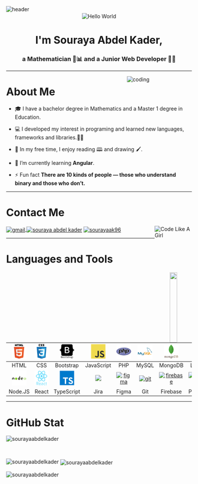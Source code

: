 <img src="https://user-images.githubusercontent.com/112479742/212114962-bd4684c2-1430-47dc-85e2-1fba684375a4.jpg" alt="header" width="100%" height="400px"/>
<div align="center">
<img src="https://user-images.githubusercontent.com/112479742/212116249-748f5e08-549e-46b3-85c0-e4888d5a818a.jpg" alt="Hello World" width="40%" height="100px" align="center"/>
</div>

<h1 align="center"> I'm Souraya Abdel Kader, </h1>
<h3 align="center"> a Mathematician 📐📊 and a Junior Web Developer 👩‍💻 </h3>

-----
<img width="35%" align="right" src="https://user-images.githubusercontent.com/112479742/212322981-8bc3ff9e-0980-4586-9209-c6a452764b23.jpg" alt="coding" />

<h1> About Me </h1>

- 🎓 I have a bachelor degree in Mathematics and a Master 1 degree in Education.

- 💻 I developed my interest in programing and learned new languages, frameworks and libraries.👩‍💻

- 🧩 In my free time, I enjoy reading 🕮 and drawing 🖌️.

- 🌱 I’m currently learning **Angular**.

- ⚡ Fun fact **There are 10 kinds of people — those who understand binary and those who don’t.**

-----

<h1> Contact Me </h1>


<img align="right" width="20%" src="https://user-images.githubusercontent.com/112479742/212481467-12689140-f63d-4e8f-b5dd-26a71f44177c.jpg" alt="Code Like A Girl" />
 <p align="left"> 
<a href="mailto:sourayaabdelkader@gmail.com" target="blank"><img align="center" height="30" width="40" src="https://th.bing.com/th/id/R.fe236b58506b49412826d0193efa1547?rik=JND2PKmC%2fxzB1w&riu=http%3a%2f%2fpngimg.com%2fuploads%2femail%2femail_PNG11.png&ehk=6sNwAjueFilXp3tCehLPbXDGgZgsYZdR7y6dZ3vpSk4%3d&risl=&pid=ImgRaw&r=0" alt="gmail" /> </a>
<a href="https://www.linkedin.com/in/souraya-abdel-kader/" target="blank"><img align="center" src="https://raw.githubusercontent.com/rahuldkjain/github-profile-readme-generator/master/src/images/icons/Social/linked-in-alt.svg" alt="souraya abdel kader" height="30" width="40" /></a>
<a href="https://www.hackerrank.com/sourayaak96" target="blank"><img align="center" src="https://raw.githubusercontent.com/rahuldkjain/github-profile-readme-generator/master/src/images/icons/Social/hackerrank.svg" alt="sourayaak96" height="30" width="40" /></a>
</p>

-----

<h1> Languages and Tools </h1>

<p align="center">
<img align="right" width="20%" height="190px" src="https://user-images.githubusercontent.com/112479742/212535074-4d5203cd-fedc-47ed-a610-20d2a19c31ad.png" alt="" />
  
| <a href="https://www.w3.org/html/" target="_blank" rel="noreferrer"> <img src="https://raw.githubusercontent.com/devicons/devicon/master/icons/html5/html5-original-wordmark.svg" alt="html5" width="40" height="40"/> </a> | <a href="https://www.w3schools.com/css/" target="_blank" rel="noreferrer"> <img src="https://raw.githubusercontent.com/devicons/devicon/master/icons/css3/css3-original-wordmark.svg" alt="css3" width="40" height="40"/> </a> | <a href="https://getbootstrap.com" target="_blank" rel="noreferrer"> <img src="https://raw.githubusercontent.com/devicons/devicon/master/icons/bootstrap/bootstrap-plain-wordmark.svg" alt="bootstrap" width="40" height="40"/> </a> |  <a href="https://developer.mozilla.org/en-US/docs/Web/JavaScript" target="_blank" rel="noreferrer"> <img src="https://raw.githubusercontent.com/devicons/devicon/master/icons/javascript/javascript-original.svg" alt="javascript" width="40" height="40"/> </a> | <a href="https://www.php.net" target="_blank" rel="noreferrer"> <img src="https://raw.githubusercontent.com/devicons/devicon/master/icons/php/php-original.svg" alt="php" width="40" height="40"/> </a> | <a href="https://www.mysql.com/" target="_blank" rel="noreferrer"> <img src="https://raw.githubusercontent.com/devicons/devicon/master/icons/mysql/mysql-original-wordmark.svg" alt="mysql" width="40" height="40"/> </a> | <a href="https://www.mongodb.com/" target="_blank" rel="noreferrer"> <img src="https://raw.githubusercontent.com/devicons/devicon/master/icons/mongodb/mongodb-original-wordmark.svg" alt="mongodb" width="40" height="40"/> </a> | <a href="https://laravel.com/" target="_blank" rel="noreferrer"> <img src="https://raw.githubusercontent.com/devicons/devicon/master/icons/laravel/laravel-plain-wordmark.svg" alt="laravel" width="40" height="40"/> </a> |
|:-------------------:|:-------------------:|:-------------------:|:-------------------:|:-------------------:|:-------------------:|:-------------------:| :-------------------:|
| HTML |    CSS    | Bootstrap | JavaScript | PHP | MySQL | MongoDB | Laravel | 
|  <a href="https://nodejs.org" target="_blank" rel="noreferrer"> <img src="https://raw.githubusercontent.com/devicons/devicon/master/icons/nodejs/nodejs-original-wordmark.svg" alt="nodejs" width="40" height="40"/> </a> | <a href="https://reactjs.org/" target="_blank" rel="noreferrer"> <img src="https://raw.githubusercontent.com/devicons/devicon/master/icons/react/react-original-wordmark.svg" alt="react" width="40" height="40"/> </a> |  <a href="https://www.typescriptlang.org/" target="_blank" rel="noreferrer"> <img src="https://raw.githubusercontent.com/devicons/devicon/master/icons/typescript/typescript-original.svg" alt="typescript" width="40" height="40"/> </a> | <img src="https://logos-world.net/wp-content/uploads/2021/02/Jira-Emblem.png" height="40"/> | <a href="https://www.figma.com/" target="_blank" rel="noreferrer"> <img src="https://www.vectorlogo.zone/logos/figma/figma-icon.svg" alt="figma" width="40" height="40"/> </a> | <a href="https://git-scm.com/" target="_blank" rel="noreferrer"> <img src="https://www.vectorlogo.zone/logos/git-scm/git-scm-icon.svg" alt="git" width="40" height="40"/> </a> | <a href="https://firebase.google.com/" target="_blank" rel="noreferrer"> <img src="https://www.vectorlogo.zone/logos/firebase/firebase-icon.svg" alt="firebase" width="40" height="40"/> </a> | <a href="https://postman.com" target="_blank" rel="noreferrer"> <img src="https://www.vectorlogo.zone/logos/getpostman/getpostman-icon.svg" alt="postman" width="40" height="40"/> </a> |
| Node.JS | React | TypeScript | Jira | Figma | Git | Firebase | Postman |  

</p>

-----

<h1> GitHub Stat </h1>

<p align="left"> <img src="https://komarev.com/ghpvc/?username=sourayaabdelkader&label=Profile%20views&color=0e75b6&style=flat" alt="sourayaabdelkader" /> </p>

<p align="left"> <a href="https://github.com/ryo-ma/github-profile-trophy"> <img src="https://github-profile-trophy.vercel.app/?username=sourayaabdelkader" alt="" /></a> </p>
<p align="left">

<p><img align="left" src="https://github-readme-stats.vercel.app/api/top-langs?username=sourayaabdelkader&show_icons=true&locale=en&layout=compact" alt="sourayaabdelkader" /></p>

<p>&nbsp;<img align="center" src="https://github-readme-stats.vercel.app/api?username=sourayaabdelkader&show_icons=true&locale=en" alt="sourayaabdelkader" /></p>

<p><img align="center" src="https://github-readme-streak-stats.herokuapp.com/?user=sourayaabdelkader&" alt="sourayaabdelkader" /></p>
